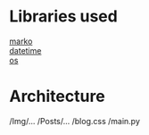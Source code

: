# Libraries used
[marko](https://github.com/frostming/marko)  
[datetime](https://docs.python.org/fr/3/library/datetime.html)  
[os](https://docs.python.org/fr/3/library/os.html)  

# Architecture
/Img/...
/Posts/...
/blog.css
/main.py
